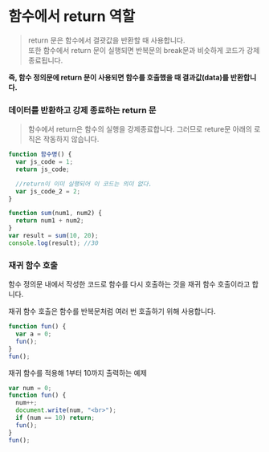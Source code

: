 # 함수에서 return 역할

> return 문은 함수에서 결괏값을 반환할 때 사용합니다.
> <br>또한 함수에서 return 문이 실행되면 반복문의 break문과 비슷하게 코드가 강제 종료됩니다.

**즉, 함수 정의문에 return 문이 사용되면 함수를 호출했을 때 결과값(data)를 반환합니다.**

### 데이터를 반환하고 강제 종료하는 return 문

> 함수에서 return은 함수의 실행을 강제종료합니다. 그러므로 reture문 아래의 로직은 작동하지 않습니다.

```js
function 함수명() {
  var js_code = 1;
  return js_code;

  //return이 이미 실행되어 이 코드는 의미 없다.
  var js_code_2 = 2;
}
```

```js
function sum(num1, num2) {
  return num1 + num2;
}
var result = sum(10, 20);
console.log(result); //30
```

### 재귀 함수 호출

함수 정의문 내에서 작성한 코드로 함수를 다시 호출하는 것을 재귀 함수 호출이라고 합니다.

재귀 함수 호출은 함수를 반복문처럼 여러 번 호출하기 위해 사용합니다.

```js
function fun() {
  var a = 0;
  fun();
}
fun();
```

재귀 함수를 적용해 1부터 10까지 출력하는 예제

```js
var num = 0;
function fun() {
  num++;
  document.write(num, "<br>");
  if (num == 10) return;
  fun();
}
fun();
```
